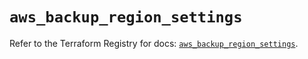 # `aws_backup_region_settings`

Refer to the Terraform Registry for docs: [`aws_backup_region_settings`](https://registry.terraform.io/providers/hashicorp/aws/5.93.0/docs/resources/backup_region_settings).
